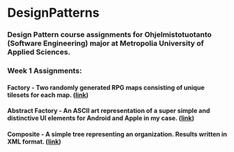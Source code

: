 # DesignPatterns

### Design Pattern course assignments for Ohjelmistotuotanto (Software Engineering) major at Metropolia University of Applied Sciences.

### Week 1 Assignments:
#### Factory - Two randomly generated RPG maps consisting of unique tilesets for each map. ([link](https://github.com/TonyKarlin/DesignPatterns/tree/main/Factory))
#### Abstract Factory - An ASCII art representation of a super simple and distinctive UI elements for Android and Apple in my case. ([link](https://github.com/TonyKarlin/DesignPatterns/tree/main/AbstractFactory))
#### Composite - A simple tree representing an organization. Results written in XML format. ([link](https://github.com/TonyKarlin/DesignPatterns/tree/main/Composite))
